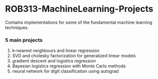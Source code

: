 # ROB313-MachineLearning-Projects
Contains implementations for some of the fundamental machine learning techniques.

### 5 main projects
1. k-nearest neighbours and linear regression
2. SVD and cholesky factorization for generalized linear models
3. gradient descent and logistics regression
4. Bayesian logistics regression with Monte Carlo methods
5. neural network for digit classification using autograd
